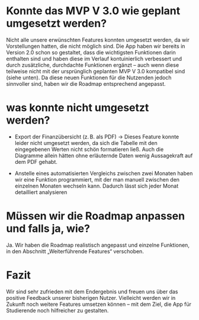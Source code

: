 # Konnte das MVP V 3.0 wie geplant umgesetzt werden?
Nicht alle unsere erwünschten Features konnten umgesetzt werden, da wir Vorstellungen hatten, die nicht möglich sind. Die App haben wir bereits in Version 2.0 schon so gestaltet, dass die wichtigsten Funktionen darin enthalten sind und haben diese im Verlauf kontuinierlich verbessert und durch zusätzliche, durchdachte Funktionen ergänzt – auch wenn diese teilweise nicht mit der ursprünglich geplanten MVP V 3.0 kompatibel sind (siehe unten). Da diese neuen Funktionen für die Nutzenden jedoch sinnvoller sind, haben wir die Roadmap entsprechend angepasst.

# was konnte nicht umgesetzt werden?
- Export der Finanzübersicht (z. B. als PDF) -> Dieses Feature konnte leider nicht umgesetzt werden, da sich die Tabelle mit den eingegebenen Werten nicht schön formatieren ließ. Auch die Diagramme allein hätten ohne erläuternde Daten wenig Aussagekraft auf dem PDF gehabt.

- Anstelle eines automatisierten Vergleichs zwischen zwei Monaten haben wir eine Funktion programmiert, mit der man manuell zwischen den einzelnen Monaten wechseln kann. Dadurch lässt sich jeder Monat detailliert analysieren

# Müssen wir die Roadmap anpassen und falls ja, wie?
Ja. Wir haben die Roadmap realistisch angepasst und einzelne Funktionen, in den Abschnitt „Weiterführende Features“ verschoben.

# Fazit
Wir sind sehr zufrieden mit dem Endergebnis und freuen uns über das positive Feedback unserer bisherigen Nutzer. Vielleicht werden wir in Zukunft noch weitere Features umsetzen können – mit dem Ziel, die App für Studierende noch hilfreicher zu gestalten.


